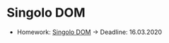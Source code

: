 # Singolo DOM

- Homework: [Singolo DOM](https://BertFrontEnd.github.io/singolo/index.html) -> Deadline: 16.03.2020

